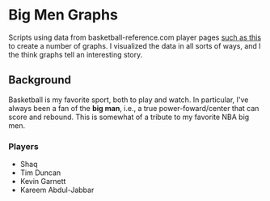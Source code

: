 # Big Men Graphs
Scripts using data from basketball-reference.com player pages [such as this](https://www.basketball-reference.com/players/b/barklch01.html)
to create a number of graphs. I visualized the data in all sorts of ways, and I the think graphs tell an interesting story.

## Background
Basketball is my favorite sport, both to play and watch. In particular, I've always been a fan of the
**big man**, i.e., a true power-foward/center that can score and rebound. This is somewhat of a tribute to my
favorite NBA big men.

### Players
* Shaq
* Tim Duncan
* Kevin Garnett
* Kareem Abdul-Jabbar
